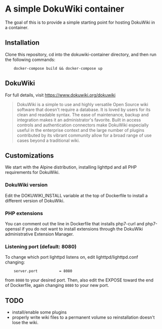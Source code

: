 # A simple DokuWiki container

The goal of this is to provide a simple starting point for hosting DokuWiki
in a container. 

## Installation

Clone this repository, cd into the dokuwiki-container directory, and then run
the following commands:
```
	docker-compose build && docker-compose up
```

## DokuWiki

For full details, visit https://www.dokuwiki.org/dokuwiki

>  DokuWiki is a simple to use and highly versatile Open Source wiki software that doesn't require a database. It is loved by users for its clean and readable syntax. The ease of maintenance, backup and integration makes it an administrator's favorite. Built in access controls and authentication connectors make DokuWiki especially useful in the enterprise context and the large number of plugins contributed by its vibrant community allow for a broad range of use cases beyond a traditional wiki. 

## Customizations

We start with the Alpine distribution, installing lighttpd and all PHP
requirements for DokuWiki.

### DokuWiki version

Edit the DOKUWIKI_INSTALL variable at the top of Dockerfile to install a
different version of DokuWiki.

### PHP extensions

You can comment out the line in Dockerfile that installs php7-curl and
php7-openssl if you do not want to install extensions through the DokuWiki
administrative Extension Manager.

### Listening port (default: 8080)

To change which port lighttpd listens on, edit lighttpd/lighttpd.conf changing:
```
	server.port          = 8080
```
from `8080` to your desired port. Then, also edit the EXPOSE toward the end of
Dockerfile, again changing `8080` to your new port.

## TODO
 - install/enable some plugins
 - properly write wiki files to a permanent volume so reinstallation doesn't
   lose the wiki.
